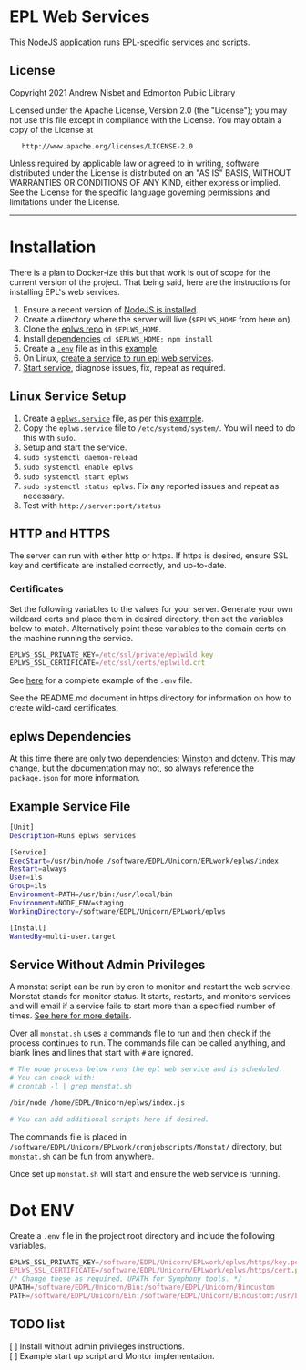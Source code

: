 
# EPL Web Services
This [NodeJS](https://nodejs.org/en/) application runs EPL-specific services and scripts.

## License
Copyright 2021 Andrew Nisbet and Edmonton Public Library

   Licensed under the Apache License, Version 2.0 (the "License");
   you may not use this file except in compliance with the License.
   You may obtain a copy of the License at

       http://www.apache.org/licenses/LICENSE-2.0

   Unless required by applicable law or agreed to in writing, software
   distributed under the License is distributed on an "AS IS" BASIS,
   WITHOUT WARRANTIES OR CONDITIONS OF ANY KIND, either express or implied.
   See the License for the specific language governing permissions and
   limitations under the License.

---
# Installation
There is a plan to Docker-ize this but that work is out of scope for the current version of the project. That being said, here are the instructions for installing EPL's web services.
1. Ensure a recent version of [NodeJS is installed](https://docs.npmjs.com/downloading-and-installing-node-js-and-npm).
2. Create a directory where the server will live (```$EPLWS_HOME``` from here on).
3. Clone the [eplws repo](https://github.com/Edmonton-Public-Library/eplws) in ```$EPLWS_HOME```.
4. Install [dependencies](#eplws-dependencies) ```cd $EPLWS_HOME; npm install```
5. Create a [```.env```](#dot-env) file as in this [example](#dot-env).
6. On Linux, [create a service to run epl web services](#linux-service-setup).
7. [Start service](#linux-service-setup), diagnose issues, fix, repeat as required.

## Linux Service Setup
1. Create a [```eplws.service```](#example-service-file) file, as per this [example](#example-service-file).
2. Copy the ```eplws.service``` file to ```/etc/systemd/system/```. You will need to do this with ```sudo```.
3. Setup and start the service.
  1. ```sudo systemctl daemon-reload```
  1. ```sudo systemctl enable eplws```
  1. ```sudo systemctl start eplws```
  1. ```sudo systemctl status eplws```. Fix any reported issues and repeat as necessary.
4. Test with ```http://server:port/status```


## HTTP and HTTPS
The server can run with either http or https. If https is desired, ensure SSL key and certificate are installed correctly, and up-to-date.

### Certificates
Set the following variables to the values for your server. Generate your own wildcard certs and place them in desired directory, then set the variables below to match. Alternatively point these variables to the domain certs on the machine running the service.
```javascript
EPLWS_SSL_PRIVATE_KEY=/etc/ssl/private/eplwild.key
EPLWS_SSL_CERTIFICATE=/etc/ssl/certs/eplwild.crt
```
See [here](#dot-env) for a complete example of the `.env` file.

See the README.md document in https directory for information on how to create wild-card certificates.

## eplws Dependencies
At this time there are only two dependencies; [Winston](https://www.npmjs.com/package/winston) and [dotenv](https://www.npmjs.com/package/dotenv). This may change, but the documentation may not, so always reference the ```package.json``` for more information.

## Example Service File
```bash
[Unit]
Description=Runs eplws services

[Service]
ExecStart=/usr/bin/node /software/EDPL/Unicorn/EPLwork/eplws/index
Restart=always
User=ils
Group=ils
Environment=PATH=/usr/bin:/usr/local/bin
Environment=NODE_ENV=staging
WorkingDirectory=/software/EDPL/Unicorn/EPLwork/eplws

[Install]
WantedBy=multi-user.target
```

## Service Without Admin Privileges
A monstat script can be run by cron to monitor and restart the web service. Monstat stands for monitor status. It starts, restarts, and monitors services and will email if a service fails to start more than a specified number of times. [See here for more details](https://github.com/anisbet/monstat).

Over all `monstat.sh` uses a commands file to run and then check if the process continues to run. The commands file can be called anything, and blank lines and lines that start with `#` are ignored.

```bash
# The node process below runs the epl web service and is scheduled.
# You can check with:
# crontab -l | grep monstat.sh 

/bin/node /home/EDPL/Unicorn/eplws/index.js

# You can add additional scripts here if desired.
```

The commands file is placed in `/software/EDPL/Unicorn/EPLwork/cronjobscripts/Monstat/` directory, but `monstat.sh` can be fun from anywhere.

Once set up `monstat.sh` will start and ensure the web service is running.

# Dot ENV
Create a `.env` file in the project root directory and include the following variables.
```javascript
EPLWS_SSL_PRIVATE_KEY=/software/EDPL/Unicorn/EPLwork/eplws/https/key.pem
EPLWS_SSL_CERTIFICATE=/software/EDPL/Unicorn/EPLwork/eplws/https/cert.pem
/* Change these as required. UPATH for Symphony tools. */
UPATH=/software/EDPL/Unicorn/Bin:/software/EDPL/Unicorn/Bincustom
PATH=/software/EDPL/Unicorn/Bin:/software/EDPL/Unicorn/Bincustom:/usr/bin:/usr/sbin/:/bin:.
```

## TODO list  
[ ] Install without admin privileges instructions.  
[ ] Example start up script and Montor implementation.

